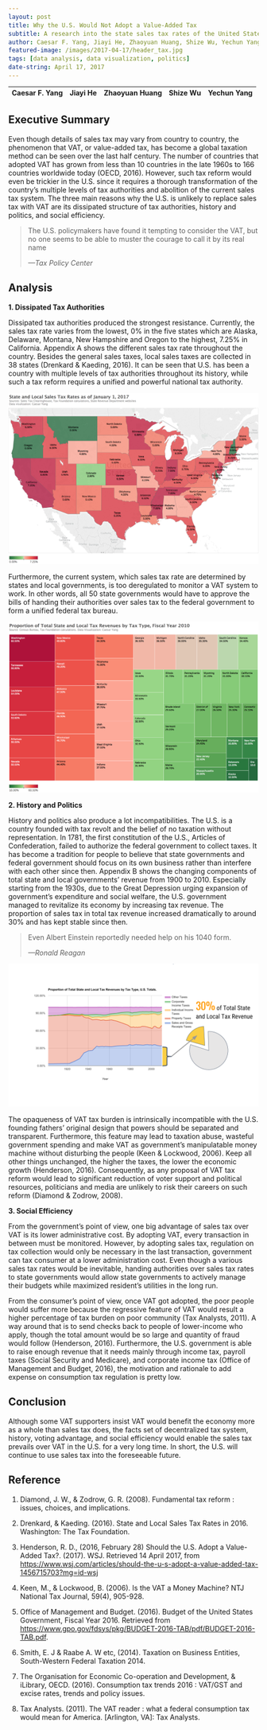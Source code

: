 ```yaml
---
layout: post
title: Why the U.S. Would Not Adopt a Value-Added Tax
subtitle: A research into the state sales tax rates of the United States.
author: Caesar F. Yang, Jiayi He, Zhaoyuan Huang, Shize Wu, Yechun Yang
featured-image: /images/2017-04-17/header_tax.jpg
tags: [data analysis, data visualization, politics]
date-string: April 17, 2017
---
```


| Caesar F. Yang | Jiayi He | Zhaoyuan Huang | Shize Wu | Yechun Yang |
| -------------- | :------- | :------------: | :------: |-----------: |

Executive Summary
------------

Even though details of sales tax may vary from country to country, the phenomenon that VAT, or value-added tax,  has become a global taxation method can be seen over the last half century. The number of countries that adopted VAT has grown from less than 10 countries in the late 1960s to 166 countries worldwide today (OECD, 2016). However, such tax reform would even be trickier in the U.S. since it requires a thorough transformation of the country’s multiple levels of tax authorities and abolition of the current sales tax system. The three main reasons why the U.S. is unlikely to replace sales tax with VAT are its dissipated structure of tax authorities, history and politics, and social efficiency.

> The U.S. policymakers have found it tempting to consider the VAT, but no one seems to be able to muster 
> the courage to call it by its real name
>
> *—Tax Policy Center* 

Analysis
------------

**1. Dissipated Tax Authorities**
 
Dissipated tax authorities produced the strongest resistance. Currently, the sales tax rate varies from the lowest, 0% in the five states which are Alaska, Delaware, Montana, New Hampshire and Oregon to the highest, 7.25% in California. Appendix A shows the different sales tax rate throughout the country. Besides the general sales taxes,  local sales taxes are collected in 38 states (Drenkard & Kaeding, 2016). It can be seen that U.S. has been a country with multiple levels of tax authorities throughout its history, while such a tax reform requires a unified and powerful national tax authority. 

![png](/images/2017-04-17/states.png)

Furthermore, the current system, which sales tax rate are determined by states and local governments, is too deregulated to monitor a VAT system to work. In other words, all 50 state governments would have to approve the bills of handing their authorities over sales tax to the federal government to form a unified federal tax bureau.

![png](/images/2017-04-17/reliance.png)

**2. History and Politics**
 
History and politics also produce a lot incompatibilities. The U.S. is a country founded with tax revolt and the belief of no taxation without representation. In 1781, the first constitution of the U.S., Articles of Confederation, failed to authorize the federal government to collect taxes. It has become a tradition for people to believe that state governments and federal government should focus on its own business rather than interfere with each other since then. Appendix B shows the changing components of total state and local governments’ revenue from 1900 to 2010. Especially starting from the 1930s, due to the Great Depression urging expansion of government’s expenditure and social welfare, the U.S. government managed to revitalize its economy by increasing tax revenue. The proportion of sales tax in total tax revenue  increased dramatically to around 30% and has kept stable since then.

> Even Albert Einstein reportedly needed help on his 1040 form.
>
> *—Ronald Reagan* 

![png](/images/2017-04-17/history.png)

The opaqueness of VAT tax burden is intrinsically incompatible with the U.S. founding fathers’ original design that powers should be separated and transparent. Furthermore, this feature may lead to taxation abuse, wasteful government spending and make VAT as government’s manipulatable money machine without disturbing the people (Keen & Lockwood, 2006). Keep all other things unchanged, the higher the taxes, the lower the economic growth (Henderson, 2016). Consequently, as any proposal of VAT tax reform would lead to significant reduction of voter support and political resources, politicians and media are unlikely to risk their careers on such reform (Diamond & Zodrow, 2008). 

**3. Social Efficiency**

From the government’s point of view, one big advantage of sales tax over VAT is its lower administrative cost. By adopting VAT, every transaction in between must be monitored. However, by adopting sales tax, regulation on tax collection would only be necessary in the last transaction, government can tax consumer at a lower administration cost. Even though a various sales tax rates would be inevitable, handing authorities over sales tax rates to state governments would allow state governments to actively manage their budgets while maximized resident’s utilities in the long run.

From the consumer’s point of view, once VAT got adopted, the poor people would suffer more because the regressive feature of VAT would result a higher percentage of tax burden on poor community (Tax Analysts, 2011). A way around that is to send checks back to people of lower-income who apply, though the total amount would be so large and quantity of fraud would follow (Henderson, 2016). Furthermore, the U.S. government is able to raise enough revenue that it needs mainly through income tax, payroll taxes (Social Security and Medicare), and corporate income tax (Office of Management and Budget, 2016), the motivation and rationale to add expense on consumption tax regulation is pretty low.

Conclusion
------------

Although some VAT supporters insist VAT would benefit the economy more as a whole than sales tax does, the facts set of decentralized tax system, history, voting advantage, and social efficiency would enable the sales tax prevails over VAT in the U.S. for a very long time. In short, the U.S. will continue to use sales tax into the foreseeable future. 

Reference
------------

 1. Diamond, J. W., & Zodrow, G. R. (2008). Fundamental tax reform : issues, choices, and implications.
 
 2. Drenkard, & Kaeding. (2016). State and Local Sales Tax Rates in 2016. Washington: The Tax  Foundation.
 
 3. Henderson, R. D., (2016, February 28) Should the U.S. Adopt a Value-Added Tax?. (2017). WSJ. Retrieved 14 April 2017,       from https://www.wsj.com/articles/should-the-u-s-adopt-a-value-added-tax-1456715703?mg=id-wsj
 
 4. Keen, M., & Lockwood, B. (2006). Is the VAT a Money Machine? NTJ National Tax Journal, 59(4), 905-928.
 
 5. Office of Management and Budget. (2016). Budget of the United States Government, Fiscal Year 2016.  Retrieved from           https://www.gpo.gov/fdsys/pkg/BUDGET-2016-TAB/pdf/BUDGET-2016-TAB.pdf.
 
 6. Smith, E. J & Raabe A. W etc, (2014). Taxation on Business Entities, South-Western Federal Taxation 2014.
 
 7. The Organisation for Economic Co-operation and Development, & iLibrary, OECD. (2016). Consumption tax trends 2016 :         VAT/GST and excise rates, trends and policy issues.
 
 8. Tax Analysts. (2011). The VAT reader : what a federal consumption tax would mean for America. [Arlington, VA]: Tax           Analysts.
